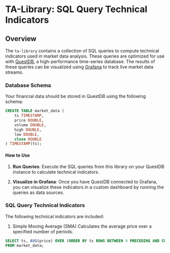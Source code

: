 # TA-Library: SQL Query Technical Indicators

## Overview
The `ta-library` contains a collection of SQL queries to compute technical indicators used in  market data analysis. These queries are optimized for use with [QuestDB](https://questdb.io/), a high-performance time-series database. The results of these queries can be visualized using [Grafana](https://grafana.com/) to track live market data streams.


### Database Schema

Your financial data should be stored in QuestDB using the following schema:
```sql
CREATE TABLE market_data (
    ts TIMESTAMP,
    price DOUBLE,
    volume DOUBLE,
    high DOUBLE,
    low DOUBLE,
    close DOUBLE
) TIMESTAMP(ts);
```

#### How to Use

1. **Run Queries**: Execute the SQL queries from this library on your QuestDB instance to calculate technical indicators.

2. **Visualize in Grafana**: Once you have QuestDB connected to Grafana, you can visualize these indicators in a custom dashboard by running the queries as data sources.



### SQL Query Technical Indicators
The following technical indicators are included:

1. Simple Moving Average (SMA)
Calculates the average price over a specified number of periods.

```sql
SELECT ts, AVG(price) OVER (ORDER BY ts ROWS BETWEEN 9 PRECEDING AND CURRENT ROW) AS sma
FROM market_data;
```
